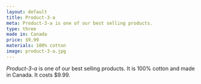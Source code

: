 ```yaml
---
layout: default
title: Product-3-a
meta: Product-3-a is one of our best selling products.
type: three
made in: Canada
price: $9.99
materials: 100% cotton
image: product-3-a.jpg
---
```


*Product-3-a* is one of our best selling products. It is 100% cotton and made in Canada. It costs $9.99.
